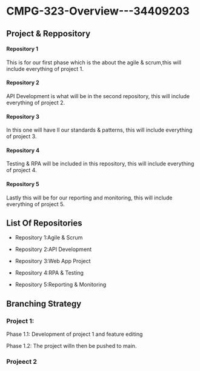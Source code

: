 # CMPG-323-Overview---34409203

## Project & Reppository

#### Repository 1

This is for our first phase which is the about the agile & scrum,this will include everything of project 1.

#### Repository 2

API Development is what will be in the second repository, this will include everything of project 2.

#### Repository 3

In this one will have ll our standards & patterns, this will include everything of project 3.

#### Repository 4

Testing  & RPA will be included in this repository, this will include everything of project 4.

#### Repository 5

Lastly this will be for our reporting and monitoring, this will include everything of project 5.

## List Of Repositories

* Repository 1:Agile & Scrum

* Repository 2:API Development

* Repository 3:Web App Project

* Repository 4:RPA & Testing

* Repository 5:Reporting & Monitoring 

## Branching Strategy

### Project 1:

Phase 1.1: Development of project 1 and feature editing

Phase 1.2: The project willn then be pushed to main.

### Projeect 2


